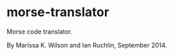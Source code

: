 morse-translator
================

Morse code translator.

By Marissa K. Wilson and Ian Ruchlin, September 2014.
